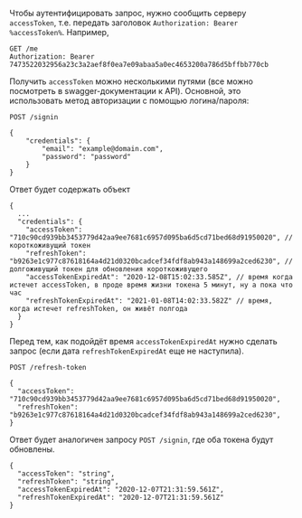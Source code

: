 Чтобы аутентифицировать запрос, нужно сообщить серверу `accessToken`, т.е. передать заголовок `Authorization: Bearer %accessToken%`. Например,

```
GET /me
Authorization: Bearer 7473522032956a23c3a2aef8f0ea7e09abaa5a0ec4653200a786d5bffbb770cb
```

Получить `accessToken` можно несколькими путями (все можно посмотреть в swagger-документации к API). Основной, это использовать метод авторизации с помощью логина/пароля:

```
POST /signin

{
	"credentials": {
		"email": "example@domain.com",
		"password": "password"
	}
}
```

Ответ будет содержать объект

```
{
  ...
  "credentials": {
    "accessToken": "710c90cd939bb3453779d42aa9ee7681c6957d095ba6d5cd71bed68d91950020", // короткоживущий токен
    "refreshToken": "b9263e1c977c87618164a4d21d0320bcadcef34fdf8ab943a148699a2ced6230", // долгоживущий токен для обновления короткоживущего
    "accessTokenExpiredAt": "2020-12-08T15:02:33.585Z", // время когда истечет accessToken, в проде время жизни токена 5 минут, ну а пока что час
    "refreshTokenExpiredAt": "2021-01-08T14:02:33.582Z" // время, когда истечет refreshToken, он живёт полгода
  }
}
```

Перед тем, как подойдёт время `accessTokenExpiredAt` нужно сделать запрос (если дата `refreshTokenExpiredAt` еще не наступила).

```
POST /refresh-token

{
  "accessToken": "710c90cd939bb3453779d42aa9ee7681c6957d095ba6d5cd71bed68d91950020",
  "refreshToken": "b9263e1c977c87618164a4d21d0320bcadcef34fdf8ab943a148699a2ced6230",
}
```

Ответ будет аналогичен запросу `POST /signin`, где оба токена будут обновлены.

```
{
  "accessToken": "string",
  "refreshToken": "string",
  "accessTokenExpiredAt": "2020-12-07T21:31:59.561Z",
  "refreshTokenExpiredAt": "2020-12-07T21:31:59.561Z"
}
```
